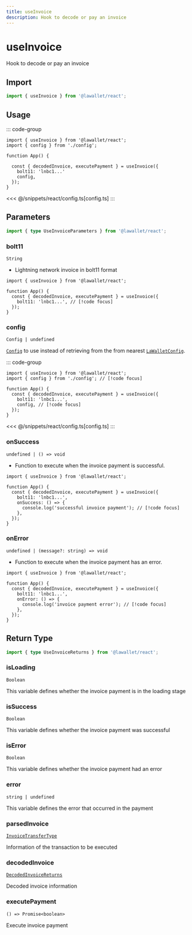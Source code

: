```yaml
---
title: useInvoice
description: Hook to decode or pay an invoice
---
```


# useInvoice

Hook to decode or pay an invoice

## Import

```ts
import { useInvoice } from '@lawallet/react';
```

## Usage

::: code-group

```tsx [index.tsx]
import { useInvoice } from '@lawallet/react';
import { config } from './config';

function App() {

  const { decodedInvoice, executePayment } = useInvoice({
    bolt11: 'lnbc1...'
    config,
  });
}
```

<<< @/snippets/react/config.ts[config.ts]
:::

## Parameters

```ts
import { type UseInvoiceParameters } from '@lawallet/react';
```

### bolt11

`String`

- Lightning network invoice in bolt11 format

```tsx [index.tsx]
import { useInvoice } from '@lawallet/react';

function App() {
  const { decodedInvoice, executePayment } = useInvoice({
    bolt11: 'lnbc1...', // [!code focus]
  });
}
```

### config

`Config | undefined`

[`Config`](/react/api/createConfig#config) to use instead of retrieving from the from nearest [`LaWalletConfig`](/react/api/LaWalletConfig).

::: code-group

```tsx [index.tsx]
import { useInvoice } from '@lawallet/react';
import { config } from './config'; // [!code focus]

function App() {
  const { decodedInvoice, executePayment } = useInvoice({
    bolt11: 'lnbc1...',
    config, // [!code focus]
  });
}
```

<<< @/snippets/react/config.ts[config.ts]
:::

### onSuccess

`undefined | () => void`

- Function to execute when the invoice payment is successful.

```tsx [index.tsx]
import { useInvoice } from '@lawallet/react';

function App() {
  const { decodedInvoice, executePayment } = useInvoice({
    bolt11: 'lnbc1...',
    onSuccess: () => {
      console.log('successful invoice payment'); // [!code focus]
    },
  });
}
```

### onError

`undefined | (message?: string) => void`

- Function to execute when the invoice payment has an error.

```tsx [index.tsx]
import { useInvoice } from '@lawallet/react';

function App() {
  const { decodedInvoice, executePayment } = useInvoice({
    bolt11: 'lnbc1...',
    onError: () => {
      console.log('invoice payment error'); // [!code focus]
    },
  });
}
```

## Return Type

```ts
import { type UseInvoiceReturns } from '@lawallet/react';
```

### isLoading

`Boolean`

This variable defines whether the invoice payment is in the loading stage

### isSuccess

`Boolean`

This variable defines whether the invoice payment was successful

### isError

`Boolean`

This variable defines whether the invoice payment had an error

### error

`string | undefined`

This variable defines the error that occurred in the payment

### parsedInvoice

[`InvoiceTransferType`](/react/api/glossary/types#invoicetransfertype)

Information of the transaction to be executed

### decodedInvoice

[`DecodedInvoiceReturns`](/react/api/glossary/types#decodedinvoicereturns)

Decoded invoice information

### executePayment

`() => Promise<boolean>`

Execute invoice payment
